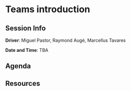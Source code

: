 # Teams introduction

## Session Info

**Driver**: Miguel Pastor, Raymond Augé, Marcellus Tavares

**Date and Time**: TBA

## Agenda

## Resources
